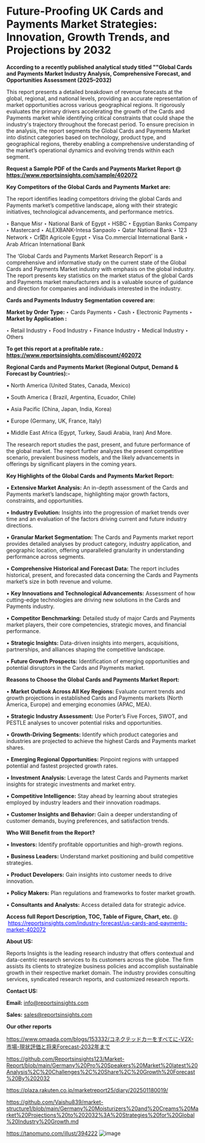 # Future-Proofing UK Cards and Payments Market Strategies: Innovation, Growth Trends, and Projections by 2032

<strong>According to a recently published analytical study titled ""Global Cards and Payments Market Industry Analysis, Comprehensive Forecast, and Opportunities Assessment (2025–2032)</strong>

This report presents a detailed breakdown of revenue forecasts at the global, regional, and national levels, providing an accurate representation of market opportunities across various geographical regions. It rigorously evaluates the primary drivers accelerating the growth of the Cards and Payments market while identifying critical constraints that could shape the industry's trajectory throughout the forecast period. To ensure precision in the analysis, the report segments the Global Cards and Payments Market into distinct categories based on technology, product type, and geographical regions, thereby enabling a comprehensive understanding of the market’s operational dynamics and evolving trends within each segment.

<strong>Request a Sample PDF of the Cards and Payments Market Report </strong><strong>@<a href=https://www.reportsinsights.com/sample/402072 style=color:#0000ff;> https://www.reportsinsights.com/sample/402072</a></strong></font>

<strong>Key Competitors of the Global Cards and Payments Market are:</strong>

The report identifies leading competitors driving the global Cards and Payments market’s competitive landscape, along with their strategic initiatives, technological advancements, and performance metrics.

‣ Banque Misr
‣ National Bank of Egypt
‣ HSBC
‣ Egyptian Banks Company
‣ Mastercard
‣ ALEXBANK-Intesa Sanpaolo
‣ Qatar National Bank
‣ 123 Network
‣ Cr閐it Agricole Egypt
‣ Visa Co.mmercial International Bank
‣ Arab African International Bank

The ‘Global Cards and Payments Market Research Report’ is a comprehensive and informative study on the current state of the Global Cards and Payments Market industry with emphasis on the global industry. The report presents key statistics on the market status of the global Cards and Payments market manufacturers and is a valuable source of guidance and direction for companies and individuals interested in the industry.

<strong>Cards and Payments Industry Segmentation covered are:</strong>

<strong>Market by Order Type: </strong>
‣ Cards Payments
‣ Cash
‣ Electronic Payments
‣ 
<strong>Market by Application :</strong>

‣ Retail Industry
‣ Food Industry
‣ Finance Industry
‣ Medical Industry
‣ Others

<strong>To get this report at a profitable rate.: <a href=https://www.reportsinsights.com/discount/402072 style=color:#0000ff;>https://www.reportsinsights.com/discount/402072</a></strong></font>

<strong>Regional Cards and Payments Market (Regional Output, Demand &amp; Forecast by Countries):-</strong>

• North America (United States, Canada, Mexico)

• South America ( Brazil, Argentina, Ecuador, Chile)

• Asia Pacific (China, Japan, India, Korea)

• Europe (Germany, UK, France, Italy)

• Middle East Africa (Egypt, Turkey, Saudi Arabia, Iran) And More.

The research report studies the past, present, and future performance of the global market. The report further analyzes the present competitive scenario, prevalent business models, and the likely advancements in offerings by significant players in the coming years.

<strong>Key Highlights of the Global Cards and Payments Market Report:</strong>

• <strong>Extensive Market Analysis:</strong> An in-depth assessment of the Cards and Payments market’s landscape, highlighting major growth factors, constraints, and opportunities.

• <strong>Industry Evolution:</strong> Insights into the progression of market trends over time and an evaluation of the factors driving current and future industry directions.

• <strong>Granular Market Segmentation:</strong> The Cards and Payments market report provides detailed analyses by product category, industry application, and geographic location, offering unparalleled granularity in understanding performance across segments.

• <strong>Comprehensive Historical and Forecast Data:</strong> The report includes historical, present, and forecasted data concerning the Cards and Payments market’s size in both revenue and volume.

• <strong>Key Innovations and Technological Advancements:</strong> Assessment of how cutting-edge technologies are driving new solutions in the Cards and Payments industry.

• <strong>Competitor Benchmarking:</strong> Detailed study of major Cards and Payments market players, their core competencies, strategic moves, and financial performance.

• <strong>Strategic Insights:</strong> Data-driven insights into mergers, acquisitions, partnerships, and alliances shaping the competitive landscape.

• <strong>Future Growth Prospects:</strong> Identification of emerging opportunities and potential disruptors in the Cards and Payments market.

<strong>Reasons to Choose the Global Cards and Payments Market Report:</strong>

• <strong>Market Outlook Across All Key Regions:</strong> Evaluate current trends and growth projections in established Cards and Payments markets (North America, Europe) and emerging economies (APAC, MEA).

• <strong>Strategic Industry Assessment:</strong> Use Porter’s Five Forces, SWOT, and PESTLE analyses to uncover potential risks and opportunities.

• <strong>Growth-Driving Segments:</strong> Identify which product categories and industries are projected to achieve the highest Cards and Payments market shares.

• <strong>Emerging Regional Opportunities:</strong> Pinpoint regions with untapped potential and fastest projected growth rates.

• <strong>Investment Analysis:</strong> Leverage the latest Cards and Payments market insights for strategic investments and market entry.

• <strong>Competitive Intelligence:</strong> Stay ahead by learning about strategies employed by industry leaders and their innovation roadmaps.

• <strong>Customer Insights and Behavior:</strong> Gain a deeper understanding of customer demands, buying preferences, and satisfaction trends.

<strong>Who Will Benefit from the Report?</strong>

• <strong>Investors:</strong> Identify profitable opportunities and high-growth regions.

• <strong>Business Leaders:</strong> Understand market positioning and build competitive strategies.

• <strong>Product Developers:</strong> Gain insights into customer needs to drive innovation.

• <strong>Policy Makers:</strong> Plan regulations and frameworks to foster market growth.

• <strong>Consultants and Analysts:</strong> Access detailed data for strategic advice.
</ul>
<strong>Access full Report Description, TOC, Table of Figure, Chart, etc. </strong>@  <a href=https://reportsinsights.com/industry-forecast/us-cards-and-payments-market-402072 style=color:#0000ff;>https://reportsinsights.com/industry-forecast/us-cards-and-payments-market-402072</a></font>

<strong><strong>About US</strong>:</strong>

Reports Insights is the leading research industry that offers contextual and data-centric research services to its customers across the globe. The firm assists its clients to strategize business policies and accomplish sustainable growth in their respective market domain. The industry provides consulting services, syndicated research reports, and customized research reports.

<strong>Contact US:</strong>

<p class=""""><b>Email:</b> <a href=mailto:info@reportsinsights.com>info@reportsinsights.com</a></p>
<p class=""""><b>Sales:</b> <a href=mailto:sales@reportsinsights.com>sales@reportsinsights.com</a></p>

<strong>Our other reports</strong>

<a href=https://www.omaada.com/blogs/153332/コネクテッドカーをすべてに-V2X-市場-現状評価と将来Forecast-2032年まで>https://www.omaada.com/blogs/153332/コネクテッドカーをすべてに-V2X-市場-現状評価と将来Forecast-2032年まで</a>

<a href=https://github.com/Reportsinsights123/Market-Report/blob/main/Germany%20Pro%20Speakers%20Market%20latest%20Analysis%2C%20Challenges%2C%20Share%2C%20Growth%20Forecast%20By%202032>https://github.com/Reportsinsights123/Market-Report/blob/main/Germany%20Pro%20Speakers%20Market%20latest%20Analysis%2C%20Challenges%2C%20Share%2C%20Growth%20Forecast%20By%202032</a>

<a href=https://plaza.rakuten.co.jp/marketreport25/diary/202501180019/>https://plaza.rakuten.co.jp/marketreport25/diary/202501180019/</a>

<a href=https://github.com/Vaishu839/market-structure1/blob/main/Germany%20Moisturizers%20and%20Creams%20Market%20Projections%20to%202032%3A%20Strategies%20for%20Global%20Industry%20Growth.md>https://github.com/Vaishu839/market-structure1/blob/main/Germany%20Moisturizers%20and%20Creams%20Market%20Projections%20to%202032%3A%20Strategies%20for%20Global%20Industry%20Growth.md</a>

<a href=https://tanomuno.com/illust/394222>https://tanomuno.com/illust/394222</a>
![image](https://github.com/user-attachments/assets/9464e789-c887-4877-b150-9e3feab023d8)
